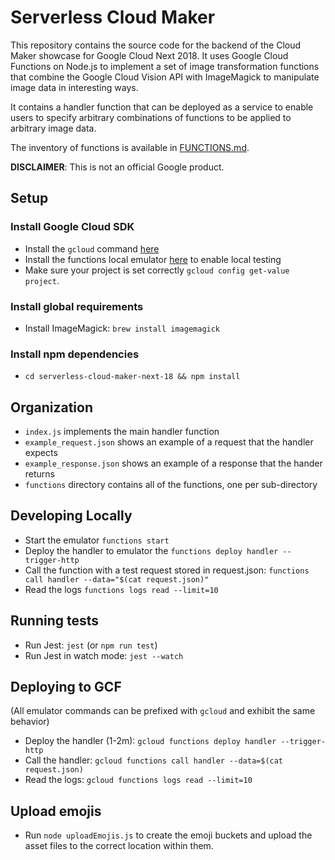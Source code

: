 
# Serverless Cloud Maker

This repository contains the source code for the backend of the Cloud Maker showcase for Google Cloud Next 2018. It uses Google Cloud Functions
on Node.js to implement a set of image transformation functions that combine the Google Cloud Vision API with ImageMagick to manipulate image data in interesting ways. 

It contains a handler function that can be deployed as a service to enable users to specify arbitrary combinations of functions to be applied to arbitrary image data.

The inventory of functions is available in [FUNCTIONS.md](https://github.com/GoogleCloudPlatform/serverless-cloud-maker-next-18/blob/handler/FUNCTIONS.md).

__DISCLAIMER__: This is not an official Google product.

## Setup

### Install Google Cloud SDK
- Install the `gcloud` command [here](https://cloud.google.com/sdk/install)
- Install the functions local emulator [here](https://cloud.google.com/functions/docs/emulator) to enable local testing
- Make sure your project is set correctly `gcloud config get-value project`.

### Install global requirements
- Install ImageMagick: `brew install imagemagick`

### Install npm dependencies
- `cd serverless-cloud-maker-next-18 && npm install`

## Organization
- `index.js` implements the main handler function
- `example_request.json` shows an example of a request that the handler expects
- `example_response.json` shows an example of a response that the hander returns
- `functions` directory contains all of the functions, one per sub-directory

## Developing Locally
- Start the emulator `functions start`
- Deploy the handler to emulator the `functions deploy handler --trigger-http`
- Call the function with a test request stored in request.json: `functions call handler --data="$(cat request.json)"`
- Read the logs `functions logs read --limit=10`

## Running tests
- Run Jest: `jest` (or `npm run test`)
- Run Jest in watch mode: `jest --watch`

## Deploying to GCF
(All emulator commands can be prefixed with `gcloud` and exhibit the same behavior)

- Deploy the handler (1-2m): `gcloud functions deploy handler --trigger-http`
- Call the handler: `gcloud functions call handler --data=$(cat request.json)`
- Read the logs: `gcloud functions logs read --limit=10`

## Upload emojis
- Run `node uploadEmojis.js` to create the emoji buckets and upload the asset files to the correct location within them.